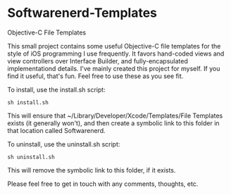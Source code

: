 Softwarenerd-Templates
======================

Objective-C File Templates

This small project contains some useful Objective-C file templates for the style of iOS programming I use frequently. It favors hand-coded views and view controllers over Interface Builder, and fully-encapsulated implementationd details. I've mainly created this project for myself. If you find it useful, that's fun. Feel free to use these as you see fit.

To install, use the install.sh script:

```
sh install.sh
```

This will ensure that ~/Library/Developer/Xcode/Templates/File Templates exists (it generally won't), and then create a symbolic link to this folder in that location called Softwarenerd.

To uninstall, use the uninstall.sh script:

```
sh uninstall.sh
```

This will remove the symbolic link to this folder, if it exists.

Please feel free to get in touch with any comments, thoughts, etc.
